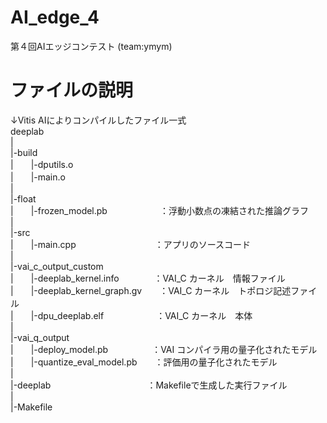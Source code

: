# AI_edge_4
第４回AIエッジコンテスト (team:ymym)

# ファイルの説明

↓Vitis AIによりコンパイルしたファイル一式  
deeplab  
|  
|-build  
|　　|-dputils.o  
|　　|-main.o  
|  
|-float  
|　　|-frozen_model.pb　　　　　　：浮動小数点の凍結された推論グラフ  
|  
|-src  
|　　|-main.cpp　　　　　　　　　：アプリのソースコード  
|  
|-vai_c_output_custom  
|　　|-deeplab_kernel.info　　　　：VAI_C カーネル　情報ファイル  
|　　|-deeplab_kernel_graph.gv　　：VAI_C カーネル　トポロジ記述ファイル  
|　　|-dpu_deeplab.elf　　　　　　：VAI_C カーネル　本体  
|  
|-vai_q_output  
|　　|-deploy_model.pb　　　　　：VAI コンパイラ用の量子化されたモデル  
|　　|-quantize_eval_model.pb　　：評価用の量子化されたモデル  
|  
|-deeplab　　　　　　　　　　　：Makefileで生成した実行ファイル  
|  
|-Makefile  
